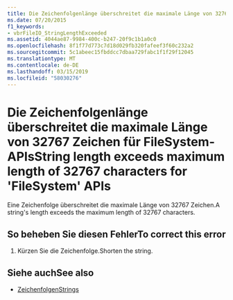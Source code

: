 ```yaml
---
title: Die Zeichenfolgenlänge überschreitet die maximale Länge von 32767 Zeichen für FileSystem-APIs
ms.date: 07/20/2015
f1_keywords:
- vbrFileIO_StringLengthExceeded
ms.assetid: 4044ae87-9984-400c-b247-20f9c1b1a0c0
ms.openlocfilehash: 8f1f77d773c7d18d029fb320fafeef3f60c232a2
ms.sourcegitcommit: 5c1abeec15fbddcc7dbaa729fabc1f1f29f12045
ms.translationtype: MT
ms.contentlocale: de-DE
ms.lasthandoff: 03/15/2019
ms.locfileid: "58030276"
---
```

# <a name="string-length-exceeds-maximum-length-of-32767-characters-for-filesystem-apis"></a><span data-ttu-id="51ba4-102">Die Zeichenfolgenlänge überschreitet die maximale Länge von 32767 Zeichen für FileSystem-APIs</span><span class="sxs-lookup"><span data-stu-id="51ba4-102">String length exceeds maximum length of 32767 characters for 'FileSystem' APIs</span></span>
<span data-ttu-id="51ba4-103">Eine Zeichenfolge überschreitet die maximale Länge von 32767 Zeichen.</span><span class="sxs-lookup"><span data-stu-id="51ba4-103">A string's length exceeds the maximum length of 32767 characters.</span></span>  
  
## <a name="to-correct-this-error"></a><span data-ttu-id="51ba4-104">So beheben Sie diesen Fehler</span><span class="sxs-lookup"><span data-stu-id="51ba4-104">To correct this error</span></span>  
  
1.  <span data-ttu-id="51ba4-105">Kürzen Sie die Zeichenfolge.</span><span class="sxs-lookup"><span data-stu-id="51ba4-105">Shorten the string.</span></span>  
  
## <a name="see-also"></a><span data-ttu-id="51ba4-106">Siehe auch</span><span class="sxs-lookup"><span data-stu-id="51ba4-106">See also</span></span>

- [<span data-ttu-id="51ba4-107">Zeichenfolgen</span><span class="sxs-lookup"><span data-stu-id="51ba4-107">Strings</span></span>](../../visual-basic/programming-guide/language-features/strings/index.md)
